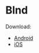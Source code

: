 # Blnd
Download:
* [Android](https://play.google.com/store/apps/details?id=com.luisra.blnd)
* [iOS](https://apps.apple.com/us/app/id1533585115)

